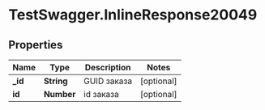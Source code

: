 # TestSwagger.InlineResponse20049

## Properties

Name | Type | Description | Notes
------------ | ------------- | ------------- | -------------
**_id** | **String** | GUID заказа | [optional] 
**id** | **Number** | id заказа | [optional] 


